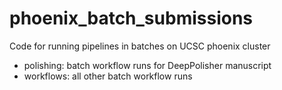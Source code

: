 # phoenix_batch_submissions
Code for running pipelines in batches on UCSC phoenix cluster

- polishing: batch workflow runs for DeepPolisher manuscript 
- workflows: all other batch workflow runs
